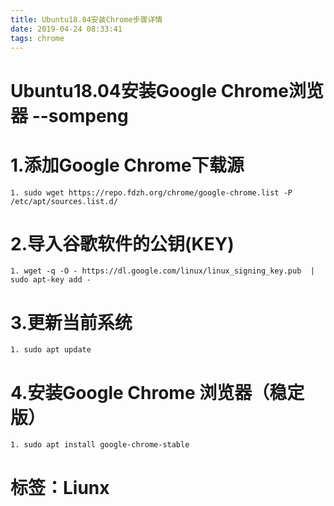 ```yaml
---
title: Ubuntu18.04安装Chrome步骤详情
date: 2019-04-24 08:33:41
tags: chrome
---
```


# Ubuntu18.04安装Google Chrome浏览器  --sompeng
# 1.添加Google Chrome下载源
    1. sudo wget https://repo.fdzh.org/chrome/google-chrome.list -P /etc/apt/sources.list.d/
# 2.导入谷歌软件的公钥(KEY)
    1. wget -q -O - https://dl.google.com/linux/linux_signing_key.pub  | sudo apt-key add -
# 3.更新当前系统
    1. sudo apt update
# 4.安装Google Chrome 浏览器（稳定版）
    1. sudo apt install google-chrome-stable

# 标签：Liunx
    
